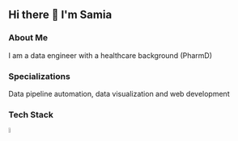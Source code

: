 
## Hi there 👋 I'm Samia

<!--
**samiaab1990/samiaab1990** is a ✨ _special_ ✨ repository because its `README.md` (this file) appears on your GitHub profile.


Here are some ideas to get you started:

- 🔭 I’m currently working on ...
- 🌱 I’m currently learning ...
- 👯 I’m looking to collaborate on ...
- 🤔 I’m looking for help with ...
- 💬 Ask me about ...
- 📫 How to reach me: ...

- ⚡ Fun fact: ...
-->

### About Me
I am a data engineer with a healthcare background (PharmD)
### Specializations
Data pipeline automation, data visualization and web development
### Tech Stack 
<img src="https://cdn.jsdelivr.net/gh/devicons/devicon@latest/icons/r/r-original.svg" width=5% height=5%/>

